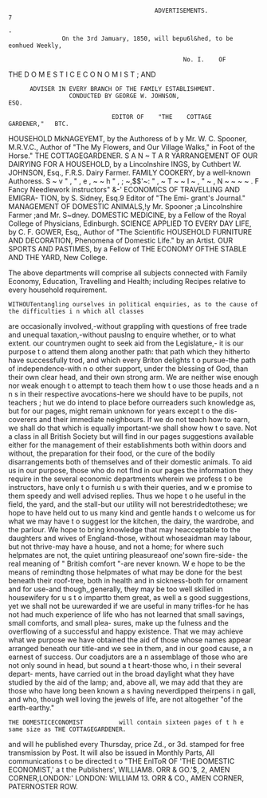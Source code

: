                                              ADVERTISEMENTS.                                                                   7
                                                                                                                              -
                   On the 3rd Jamuary, 1850, will bepu6l&hed, to be eomhued Weekly,

                                                     No. I.    OF



  THE D O M E S T I C E C O N O M I S T ;
                                                       AND

          ADVISER IN EVERY BRANCH OF THE FAMILY ESTABLISHMENT.
                     CONDUCTED BY GEORGE W. JOHNSON,                                          ESQ.

                                 EDITOR OF    "THE    COTTAGE       GARDENER,"   BTC.


 HOUSEHOLD MkNAGEYEMT, by the Authoress of                     b y Mr. W. C. Spooner, M.R.V.C.,          Author of "The
   My Flowers, and Our Village Walks," in                      Foot of the Horse."
  THE COTTAGEGARDENER.
 S A N ~ T A R YARRANGEMENT OF OUR                            DAIRYING FOR A HOUSEHOLD, by a Lincolnshire
   INGS, by Cuthbert W. JOHNSON, Esq., F.R.S.                  Dairy Farmer.
 FAMILY COOKERY, by a well-known Authoress.
                                                                                        S ~ v " , " , e , ~ ~ h " , ; ~,$$'~: " , ~
                                                              T ~ ~ I ~ , " ~ , N ~ ~ ~ ~ . F
                                                               Fancy Needlework instructors" &-'
 ECONOMICS OF TRAVELLING AND EMIGRA-
  TION, by S. Sidney, Esq.9 Editor of "The Emi-
  grant's Journal."                                           MANAGEMENT OF DOMESTIC ANIMALS,!y            Mr.
                                                               Spooner ;a Lincolnshire Farmer ;and Mr. S~dney.
 DOMESTIC MEDICINE, by a Fellow of the Royal
  College of Physicians, Edinburgh.                        SCIENCE APPLIED TO EVERY DAY LIFE, by
                                                             C. F. GOWER, Esq,, Author of "The Scientific
HOUSEHOLD FURNITURE AND DECORATION,                         Phenomena of Domestic Life."
 by an Artist.
                                                           OUR SPORTS AND PASTIMES, by a Fellow of
THE ECONOMY OFTHE STABLE AND THE YARD,                      New College.

  The above departments will comprise all subjects connected with Family Economy, Education, Travelling
                  and Health; including Recipes relative to every household requirement.


    WITHOUTentangling ourselves in political enquiries, as to the cause of the difficulties i n which all classes
 are occasionally involved,-without grappling with questions of free trade and unequal taxation,-without
 pauslng to enquire whether, or to what extent. our countrymen ought to seek aid from the Legislature,-
 it is our purpose t o attend them along another path: that path which they hitherto have successfully trod,
 and which every Briton delights t o pursue-the path of independence-with n o other support, under the blessing
 of God, than their own clear head, and their own strong arm.
      We are neither wise enough nor weak enough t o attempt to teach them how t o use those heads and a n n s
in their respective avocations-here we should have to be pupils, not teachers ; hut we do intend to place
before ourreaders such knowledge as, but for our pages, might remain unknown for years except t o the dis-
 coverers and their immediate neighbours.
       If we do not teach how to earn, we shall do that which is equally important-we shall show how t o save.
 Not a class in all British Society but will find in our pages suggestions available either for the management of
their establishments both within doors and without, the preparation for their food, or the cure of the bodily
 disarrangements both of themselves and of their domestic animals.
      To aid us in our purpose, those who do not flnd in our pages the information they require in the several
economic departments wherein we profess t o be instructors, have only t o furnish u s with their queries, and w e
promise to them speedy and well advised replies.
      Thus we hope t o he useful in the field, the yard, and the stall-but our utility will not berestridedtothese;
we hope to have held out to us many kind and gentle hands t o welcome us for what we may have t o suggest
lor the kitchen, the dairy, the wardrobe, and the parlour. We hope to bring knowledge that may heacceptable
to the daughters and wives of England-those, without whoseaidman may labour, but not thrive-may have a
house, and not a home; for where such helpmates are not, the quiet untiring pleasureaof one'sown fire-side-
the real meaning of " British comfort "-are never known. W e hope to be the means of remindtng those
helpmates of what may be done for the best beneath their roof-tree, both in health and in sickness-both for
ornament and for use-and though,,generally, they may be too well skilled in housewifery for u s t o impartto
them great, as well a s good suggestions, yet we shall not be uurewarded if we are useful in many trifles-for
he has not had much experience of life who has not learned that small savings, small comforts, and small plea-
sures, make up the fulness and the overflowing of a successful and happy existence.
      That we may achieve what we purpose we have obtained the aid of those whose names appear arranged
beneath our title-and we see in them, and in our good cause, a n earnest of success. Our coadjutors are a n
assemblage of those who are not only sound in head, but sound a t heart-those who, i n their several depart-
ments, have carried out in the broad daylight what they have studied by the aid of the lamp; and, above all,
we may add that they are those who have long been known a s having neverdipped theirpens i n gall, and who,
though well loving the jewels of life, are not altogether "of the earth-earthy."

    THE DOMESTICECONOMIST          will contain sixteen pages of t h e same size as THE COTTAGEGARDENER.
and will he published every Thursday, price Zd., or 3d. stamped for free transmission by Post. It will also be
issued in Monthly Parts, All communications t o be directed t o "THE EnlToR OF 'THE DOMESTIC
ECONOMIST,'   a t the Publishers', WILLIAM8. ORR & GO.'$, 2, AMEN CORNER,LONDON:'
             LONDON: WILLIAM 13. ORR & CO., AMEN CORNER, PATERNOSTER ROW.
